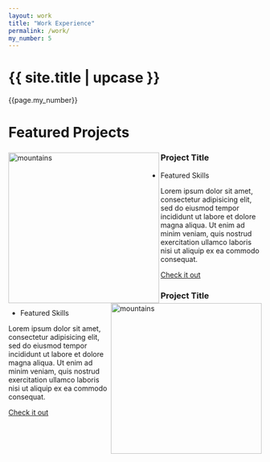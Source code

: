 ```yaml
---
layout: work
title: "Work Experience"
permalink: /work/
my_number: 5
---
```

# **{{ site.title | upcase  }}**
{{page.my_number}}

<!-- ## NZX



## eAccounts Global



|Logo   |Decription|Skills|
|-------|----------|------|
|<img align="left" width="300px" src="/assets/nzx.png" alt="nzx" />|    |   |
|   |    |<img align="right" width="300px" src="/assets/eaccounts.png">| -->

<div class="user-details">
  <h1> Featured Projects </h1>
</div>
<div class="user-projects">
  <div class="images-right">
    <img align="left" alt="mountains" width=300 src="{{ "/assets/nzx.png" | prepend: site.baseurl }}" />
  </div>
  <div class="contents">
    <h3> Project Title </h3>
    <ul>
      <li> Featured Skills</li>
    </ul>
    <p>Lorem ipsum dolor sit amet, consectetur adipisicing elit, sed do eiusmod tempor incididunt ut labore et dolore magna aliqua. Ut enim ad minim veniam, quis nostrud exercitation ullamco laboris nisi ut aliquip ex ea commodo consequat.</p>
    <a class="project-link" href="#">Check it out</a>
  </div>
</div>
<div class="user-projects">
  <div class="images-left">
    <img align="right" alt="mountains" width=300 src="{{ "/assets/eaccounts.png" | prepend: site.baseurl }}" />
  </div>
  <div class="contents-right">
    <h3> Project Title </h3>
    <ul>
      <li> Featured Skills</li>
    </ul>
    <p>Lorem ipsum dolor sit amet, consectetur adipisicing elit, sed do eiusmod tempor incididunt ut labore et dolore magna aliqua. Ut enim ad minim veniam, quis nostrud exercitation ullamco laboris nisi ut aliquip ex ea commodo consequat.</p>
    <a class="project-link" href="#">Check it out</a>
  </div>
</div>